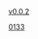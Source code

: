 [v0.0.2](https://github.com/littleflute/Keb-Mo-/edit/master/README.md)

[0133](https://littleflute.github.io/beautifullover133/0133/dvd/)
